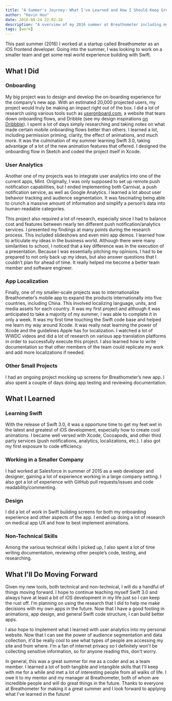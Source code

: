 ```yaml
---
title: "A Summer's Journey: What I've Learned and How I Should Keep Growing"
author: "Kevin Hou"
date: 2016-08-24 22:02:18
description: "A overview of my 2016 summer at Breathometer including my projects, what I learned, and what I hope to do going forward."
tags: [work]
---
```

This past summer (2016) I worked at a startup called Breathometer as an iOS frontend developer. Going into the summer, I was looking to work on a smaller team and get some real world experience building with Swift.

## What I Did

### Onboarding

My big project was to design and develop the on-boarding experience for the company’s new app. With an estimated 20,000 projected users, my project would truly be making an impact right out of the box. I did a lot of research using various tools such as [useronboard.com](https://www.useronboard.com), a website that tears down onboarding flows, and Dribble (see my design inspirations [on Dribbble](https://dribbble.com/khou22/buckets/393642-Mobile-Onboarding)). I spent a lot of days simply researching and taking notes on what made certain mobile onboarding flows better than others. I learned a lot, including permission priming, clarity, the effect of animations, and much more. It was the culmination of my summer learning Swift 3.0, taking advantage of a lot of the new animation features that offered. I designed the onboarding flow in Sketch and coded the project itself in Xcode.

### User Analytics

Another one of my projects was to integrate user analytics into one of the current apps, Mint. Originally, I was only supposed to set up remote push notification capabilities, but I ended implementing both Carnival, a push notification service, as well as Google Analytics. I learned a lot about user behavior tracking and audience segmentation. It was fascinating being able to crunch a massive amount of information and simplify a person’s data into human-readable categories.

This project also required a lot of research, especially since I had to balance cost and features between nearly ten different push notification/analytics services. I presented my findings at many points during the research process. This included slideshows and even mini app demos. I learned how to articulate my ideas in the business world. Although there were many similarities to school, I noticed that a key difference was in the execution of a presentation. Because I was essentially pitching my opinions, I had to be prepared to not only back up my ideas, but also answer questions that I couldn't plan for ahead of time. It really helped me become a better team member and software engineer.

### App Localization

Finally, one of my smaller-scale projects was to internationalize Breathometer’s mobile app to expand the products internationally into five countries, including China. This involved localizing language, units, and media assets for each country. It was my first project and although it was anticipated to take a majority of my summer, I was able to complete it in only a week. It was my first time touching the Swift code base and helped me learn my way around Xcode. It was really neat learning the power of Xcode and the guidelines Apple has for localization. I watched a lot of WWDC videos and did a lot of research on various app translation platforms in order to successfully execute this project. I also learned how to write documentation so that other members of the team could replicate my work and add more localizations if needed.

### Other Small Projects

I had an ongoing project mocking up screens for Breathometer’s new app. I also spent a couple of days doing app testing and reviewing documentation.

## What I Learned

### Learning Swift

With the release of Swift 3.0, it was a opportune time to get my feet wet in the latest and greatest of iOS development, especially how to create cool animations. I became well versed with Xcode, Cocoapods, and other third party services (push notifications, analytics, localizations, etc.). I also got my first exposure to code efficiency.

### Working in a Smaller Company

I had worked at Salesforce in summer of 2015 as a web developer and designer, gaining a lot of experience working in a large company setting. I also got a lot of experience with GitHub pull requests/issues and code readability/commenting.

### Design

I did a lot of work in Swift building screens for both my onboarding experience and other aspects of the app. I ended up doing a lot of research on medical app UX and how to best implement animations.

### Non-Technical Skills

Among the various technical skills I picked up, I also spent a lot of time writing documentation, reviewing other people’s code, testing, and researching.

## What I'll Do Moving Forward

Given my new tools, both technical and non-technical, I will do a handful of things moving forward. I hope to continue teaching myself Swift 3.0 and always have at least a bit of iOS development in my life just so I can keep the rust off. I'm planning on using the research that I did to help me make decisions with my own apps in the future. Now that I have a good footing in animations, app design, and general Swift code structure, I can build better apps.

I also hope to implement what I learned with user analytics into my personal website. Now that I can see the power of audience segmentation and data collection, it'd be really cool to see what types of people are accessing my site and from where. I'm a fan of internet privacy so I definitely won't be collecting sensitive information, so for anyone reading this, don't worry.

In general, this was a great summer for me as a coder and as a team member. I learned a lot of both tangible and intangible skills that I'll keep with me for a while and met a lot of interesting people from all walks of life. I owe it to my mentor and my manager at Breathometer, both of whom are incredible people and will do great things in the future. Thanks to everyone at Breathometer for making it a great summer and I look forward to applying what I've learned in the future!
